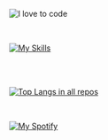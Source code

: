 ![I love to code](https://capsule-render.vercel.app/api?height=250&type=waving&color=gradient&customColorList=14&section=header&text=%F0%9F%92%80%20%F0%9F%96%A4%20%F0%9F%92%BB&fontSize=30&fontColor=fff&animation=fadeIn&fontAlignY=35)

<br>

[![My Skills](https://skillicons.dev/icons?i=html,css,js,ts,astro,git,graphql,nextjs,nuxtjs,nodejs,react,sass,styledcomponents,svelte,vue,remix,dart,flutter,ai)](https://skillicons.dev)

<br>

<!--START_SECTION:waka-->
<!--END_SECTION:waka-->

<br>

[![Top Langs in all repos](https://github-readme-stats.vercel.app/api/top-langs/?username=dmbdesignpdx&theme=tokyonight)](https://github.com/anuraghazra/github-readme-stats)

<br>

[![My Spotify](https://spotify-github-profile.vercel.app/api/view?uid=dmblakedesign&cover_image=true&theme=default&bar_color=53b14f&bar_color_cover=false)](https://github.com/kittinan/spotify-github-profile)
